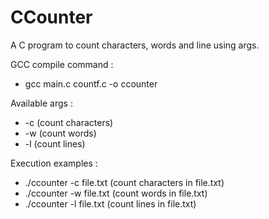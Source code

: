 # CCounter
A C program to count characters, words and line using args.

GCC compile command :
 * gcc main.c countf.c -o ccounter

Available args :
 * -c (count characters)
 * -w (count words)
 * -l (count lines)
  
Execution examples :
 * ./ccounter -c file.txt (count characters in file.txt)
 * ./ccounter -w file.txt (count words in file.txt)
 * ./ccounter -l file.txt (count lines in file.txt)
